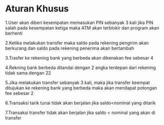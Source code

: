 # Aturan Khusus
1.User akan diberi kesempatan memasukan PIN sebanyak 3 kali jika PIN salah pada kesempatan ketiga maka ATM akan terblokir dan program akan berhenti

2.Ketika melakukan transfer maka saldo pada rekening pengirim akan berkurang dan saldo pada rekening penerima akan bertambah 

3.Trasfer ke rekening bank yang berbeda akan dikenakan fee sebesar 4

4.Rekning bank berbeda ditandai dengan 2 angka terdepan dari rekening tidak sama dengan 22

5.Jika melakukan transfer sebanyak 3 kali, maka jika transfer keempat ditujukan ke rekening bank yang berbeda maka akan mendapat potongan fee sebesar 2

6.Transaksi tarik tunai tidak akan berjalan jika saldo<nominal yang ditarik
                                                               
7.Transaksi transfer tidak akan berjalan jika saldo < nominal yang akan di transfer                                                             
